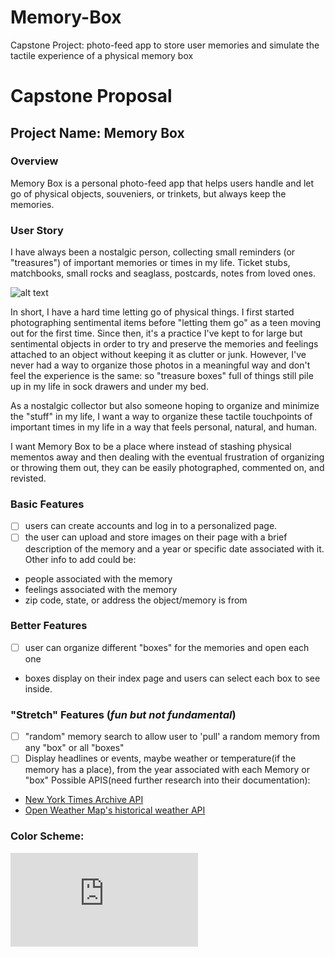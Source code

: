 # Memory-Box
Capstone Project: photo-feed app to store user memories and simulate the tactile experience of a physical memory box






# Capstone Proposal

## Project Name: Memory Box
### Overview
Memory Box is a personal photo-feed app that helps users handle and let go of physical objects, souveniers, or trinkets, but always keep the memories. 

### User Story
I have always been a nostalgic person, collecting small reminders (or "treasures") of important memories or times in my life. Ticket stubs, matchbooks, small rocks and seaglass, postcards, notes from loved ones. 

![alt text](https://hips.hearstapps.com/hbu.h-cdn.co/assets/cm/15/04/54bf4339ea191_-_1-sendus-0509-xlg.jpg?fill=320:250&resize=480:*)

In short, I have a hard time letting go of physical things. I first started photographing sentimental items before "letting them go" as a teen moving out for the first time. Since then, it's a practice I've kept to for large but sentimental objects in order to try and preserve the memories and feelings attached to an object without keeping it as clutter or junk. However, I've never had a way to organize those photos in a meaningful way and don't feel the experience is the same: so "treasure boxes" full of things still pile up in my life in sock drawers and under my bed. 

As a nostalgic collector but also someone hoping to organize and minimize the "stuff" in my life, I want a way to organize these tactile touchpoints of important times in my life in a way that feels personal, natural, and human. 

I want Memory Box to be a place where instead of stashing physical mementos away and then dealing with the eventual frustration of organizing or throwing them out, they can be easily photographed, commented on, and revisted.

### Basic Features
- [ ] users can create accounts and log in to a personalized page. 
- [ ] the user can upload and store images on their page with a brief description of the memory and a year or specific date associated with it. 
Other info to add could be: 
* people associated with the memory
* feelings associated with the memory
* zip code, state, or address the object/memory is from 

### Better Features
- [ ] user can organize different "boxes" for the memories and open each one 
* boxes display on their index page and users can select each box to see inside. 

### "Stretch" Features (_fun but not fundamental_)
- [ ] "random" memory search to allow user to 'pull' a random memory from any "box" or all "boxes"
- [ ] Display headlines or events, maybe weather or temperature(if the memory has a place), from the year associated with each Memory or "box" 
Possible APIS(need further research into their documentation): 
* [New York Times Archive API](https://developer.nytimes.com/docs/archive-product/1/overview)
* [Open Weather Map's historical weather API](https://openweathermap.org/history)

### Color Scheme:

![alt text](https://www.schemecolor.com/wp-content/themes/colorsite/include/cc6.php?color0=272324&color1=83b799&color2=e2cd6d&color3=c2b28f&color4=e4d8b4&color5=e86f68&pn=Retro)


